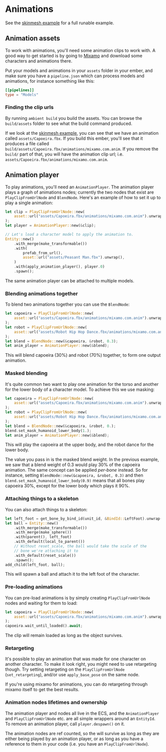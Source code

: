 # Animations

See the [skinmesh example](https://github.com/AmbientRun/Ambient/tree/main/guest/rust/examples/basics/skinmesh) for a full runable example.

## Animation assets

To work with animations, you'll need some animation clips to work with. A good way to get started is
by going to [Mixamo](https://www.mixamo.com/#/) and download some characters and animations there.

Put your models and animations in your `assets` folder in your ember, and make sure you have a `pipeline.json`
which can process models and animations, for instance something like this:

```toml
[[pipelines]]
type = "Models"
```

### Finding the clip urls

By running `ambient build` you build the assets. You can browse the `build/assets` folder to see what
the build command produced.

If we look at the [skinmesh example](https://github.com/AmbientRun/Ambient/tree/main/guest/rust/examples/basics/skinmesh), you can see that we have an animation called `assets/Capoeira.fbx`. If you build this ember,
you'll see that it produces a file called `build/assets/Capoeira.fbx/animations/mixamo.com.anim`. If you
remove the `build/` part of that, you will have the animation clip url; i.e. `assets/Capoeira.fbx/animations/mixamo.com.anim`.

## Animation player

To play animations, you'll need an `AnimationPlayer`. The animation player plays a graph of animations nodes;
currently the two nodes that exist are `PlayClipFromUrlNode` and `BlendNode`. Here's an example of how to set
it up to play a single animation:

```rust
let clip = PlayClipFromUrlNode::new(
    asset::url("assets/Capoeira.fbx/animations/mixamo.com.anim").unwrap(),
);
let player = AnimationPlayer::new(&clip);

// Let's load a character model to apply the animation to.
Entity::new()
    .with_merge(make_transformable())
    .with(
        prefab_from_url(),
        asset::url("assets/Peasant Man.fbx").unwrap(),
    )
    .with(apply_animation_player(), player.0)
    .spawn();
```

The same animation player can be attached to multiple models.

### Blending animations together

To blend two animations together you can use the `BlendNode`:

```rust
let capoeira = PlayClipFromUrlNode::new(
    asset::url("assets/Capoeira.fbx/animations/mixamo.com.anim").unwrap(),
);
let robot = PlayClipFromUrlNode::new(
    asset::url("assets/Robot Hip Hop Dance.fbx/animations/mixamo.com.anim").unwrap(),
);
let blend = BlendNode::new(&capoeira, &robot, 0.3);
let anim_player = AnimationPlayer::new(&blend);
```

This will blend capoeira (30%) and robot (70%) together, to form one output animation.

### Masked blending

It's quite common two want to play one animation for the torso and another for the lower
body of a character model. To achieve this we use masking:

```rust
let capoeira = PlayClipFromUrlNode::new(
    asset::url("assets/Capoeira.fbx/animations/mixamo.com.anim").unwrap(),
);
let robot = PlayClipFromUrlNode::new(
    asset::url("assets/Robot Hip Hop Dance.fbx/animations/mixamo.com.anim").unwrap(),
);
let blend = BlendNode::new(&capoeira, &robot, 0.);
blend.set_mask_humanoid_lower_body(1.);
let anim_player = AnimationPlayer::new(&blend);
```

This will play the capoeira at the upper body, and the robot dance for the lower body.

The value you pass in is the masked blend weight. In the previous example, we saw that a blend
weight of 0.3 would play 30% of the capoeira animation. The same concept can be applied _per-bone_
instead. So for instance, setting `BlendNode::new(&capoeira, &robot, 0.3)` and then
`blend.set_mask_humanoid_lower_body(0.9)` means that all bones play capoeira 30%, except for the
lower body which plays it 90%.

### Attaching things to a skeleton

You can also attach things to a skeleton:

```rust
let left_foot = get_bone_by_bind_id(unit_id, &BindId::LeftFoot).unwrap();
let ball = Entity::new()
    .with_merge(make_transformable())
    .with_merge(make_sphere())
    .with(parent(), left_foot)
    .with_default(local_to_parent())
    // Without reset_scale, the ball would take the scale of the
    // bone we're attaching it to
    .with_default(reset_scale())
    .spawn();
add_child(left_foot, ball);
```

This will spawn a ball and attach it to the left foot of the character.

### Pre-loading animations

You can pre-load animations is by simply creating `PlayClipFromUrlNode` nodes and waiting for them to load:

```rust
let capoeira = PlayClipFromUrlNode::new(
    asset::url("assets/Capoeira.fbx/animations/mixamo.com.anim").unwrap(),
);
capoeira.wait_until_loaded().await;
```

The clip will remain loaded as long as the object survives.

### Retargeting

It's possible to play an animation that was made for one character on another character. To make
it look right, you might need to use retargeting though. Try setting retargeting on the `PlayClipFromUrlNode` (`set_retargeting`), and/or use `apply_base_pose` on the same node.

If you're using mixamo for animations, you can do retargeting through mixamo itself to get the best results.

### Animation nodes lifetimes and ownership

The animation player and nodes all live in the ECS, and the `AnimationPlayer` and `PlayClipFromUrlNode` etc.
are all simple wrappers around an `EntityId`. To remove an animation player, call `player.despawn()` on it.

The animation nodes are ref counted, so the will survive as long as they are either being played by an
animation player, or as long as you have a reference to them in your code (i.e. you have an `PlayClipFromUrlNode`).

